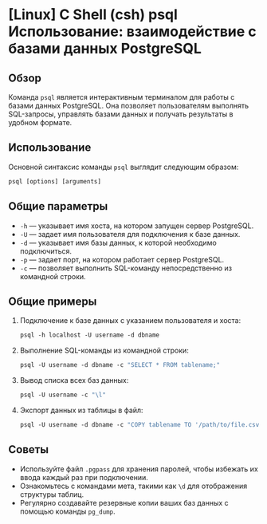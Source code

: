 # [Linux] C Shell (csh) psql Использование: взаимодействие с базами данных PostgreSQL

## Обзор
Команда `psql` является интерактивным терминалом для работы с базами данных PostgreSQL. Она позволяет пользователям выполнять SQL-запросы, управлять базами данных и получать результаты в удобном формате.

## Использование
Основной синтаксис команды `psql` выглядит следующим образом:

```csh
psql [options] [arguments]
```

## Общие параметры
- `-h` — указывает имя хоста, на котором запущен сервер PostgreSQL.
- `-U` — задает имя пользователя для подключения к базе данных.
- `-d` — указывает имя базы данных, к которой необходимо подключиться.
- `-p` — задает порт, на котором работает сервер PostgreSQL.
- `-c` — позволяет выполнить SQL-команду непосредственно из командной строки.

## Общие примеры
1. Подключение к базе данных с указанием пользователя и хоста:
   ```csh
   psql -h localhost -U username -d dbname
   ```

2. Выполнение SQL-команды из командной строки:
   ```csh
   psql -U username -d dbname -c "SELECT * FROM tablename;"
   ```

3. Вывод списка всех баз данных:
   ```csh
   psql -U username -c "\l"
   ```

4. Экспорт данных из таблицы в файл:
   ```csh
   psql -U username -d dbname -c "COPY tablename TO '/path/to/file.csv' DELIMITER ',' CSV HEADER;"
   ```

## Советы
- Используйте файл `.pgpass` для хранения паролей, чтобы избежать их ввода каждый раз при подключении.
- Ознакомьтесь с командами мета, такими как `\d` для отображения структуры таблиц.
- Регулярно создавайте резервные копии ваших баз данных с помощью команды `pg_dump`.